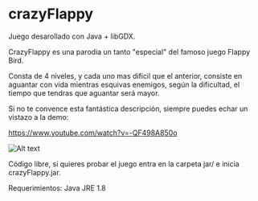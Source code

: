 # crazyFlappy
Juego desarollado con Java + libGDX.

CrazyFlappy es una parodia un tanto "especial" del famoso juego Flappy Bird.

Consta de 4 niveles, y cada uno mas difícil que el anterior, consiste en aguantar con vida mientras esquivas enemigos, 
según la dificultad, el tiempo que tendras que aguantar será mayor.

Si no te convence esta fantástica descripción, siempre puedes echar un vistazo a la demo: 

https://www.youtube.com/watch?v=-QF498A850o

![Alt text](https://i.ytimg.com/vi/j0XBZ-bkluw/hqdefault.jpg)

Código libre, si quieres probar el juego entra en la carpeta jar/ e inicia crazyFlappy.jar.

Requerimientos: Java JRE 1.8





